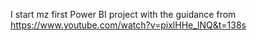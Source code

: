 I start mz first Power BI project with the guidance from https://www.youtube.com/watch?v=pixlHHe_lNQ&t=138s
